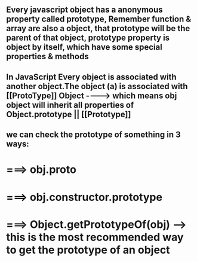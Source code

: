 ## Every javascript object has a anonymous property called prototype, Remember function & array are also a object, that prototype will be the parent of that object, prototype property is object by itself, which have some special properties & methods

## In JavaScript Every object is associated with another object.The object (a) is associated with [[ProtoType]] Object ----> which means obj object will inherit all properties of Object.prototype || [[Prototype]]

## we can check the prototype of something in 3 ways:
# ===> obj.__proto__
# ===> obj.constructor.prototype
# ===> Object.getPrototypeOf(obj) --> this is the most recommended way to get the prototype of an object